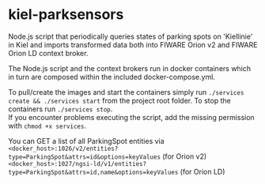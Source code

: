 # kiel-parksensors
Node.js script that periodically queries states of parking spots on 'Kiellinie' in Kiel and imports transformed data both into FIWARE Orion v2 and FIWARE Orion LD context broker.

The Node.js script and the context brokers run in docker containers which in turn are composed within the included docker-compose.yml.

To pull/create the images and start the containers simply run `./services create && ./services start` from the project root folder.
To stop the containers run `./services stop`.   
If you encounter problems executing the script, add the missing permission with `chmod +x services`.  

You can GET a list of all ParkingSpot entities via  
`<docker_host>:1026/v2/entities?type=ParkingSpot&attrs=id&options=keyValues` (for Orion v2)  
`<docker_host>:1027/ngsi-ld/v1/entities?type=ParkingSpot&attrs=id,name&options=keyValues` (for Orion LD)  
